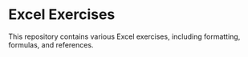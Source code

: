 # Excel Exercises  
This repository contains various Excel exercises, including formatting, formulas, and references.  
